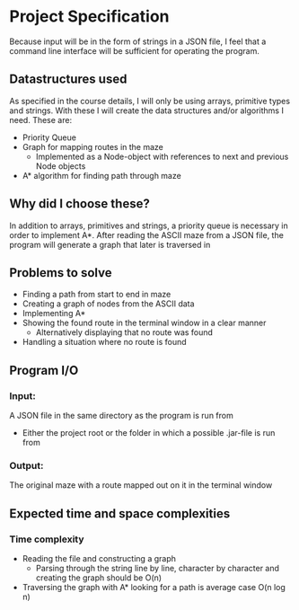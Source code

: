 # Project Specification
Because input will be in the form of strings in a JSON file, I feel that a command line interface
will be sufficient for operating the program.

## Datastructures used
As specified in the course details, I will only be using arrays, primitive types and strings.
With these I will create the data structures and/or algorithms I need.
These are:
  * Priority Queue
  * Graph for mapping routes in the maze
      * Implemented as a Node-object with references to next and previous Node objects
  * A* algorithm for finding path through maze
  
## Why did I choose these?
In addition to arrays, primitives and strings, a priority queue is necessary in order to implement A*. After reading the ASCII maze from a JSON file, the program will generate a graph that later is traversed in 

## Problems to solve
* Finding a path from start to end in maze
* Creating a graph of nodes from the ASCII data
* Implementing A*
* Showing the found route in the terminal window in a clear manner
   * Alternatively displaying that no route was found
* Handling a situation where no route is found

## Program I/O
### Input:
A JSON file in the same directory as the program is run from
 * Either the project root or the folder in which a possible .jar-file is run from
 
### Output:
The original maze with a route mapped out on it in the terminal window

## Expected time and space complexities
### Time complexity
* Reading the file and constructing a graph
  * Parsing through the string line by line, character by character and creating the graph should be O(n)
* Traversing the graph with A* looking for a path is average case O(n log n)
